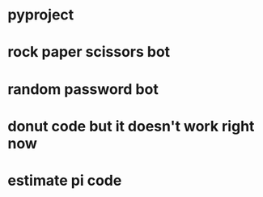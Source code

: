 # pyproject
# rock paper scissors bot
# random password bot
# donut code but it doesn't work right now
# estimate pi code 